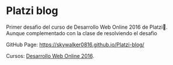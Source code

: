 # Platzi blog

Primer desafio del curso de Desarrollo Web Online 2016 de Platzi:green_heart:.    
Aunque complementado con la clase de resolviendo el desafio

GitHub Page: https://skywalker0816.github.io/Platzi-blog/

Cursos: [Desarrollo Web Online 2016](https://platzi.com/clases/html5-css3-2016/).
